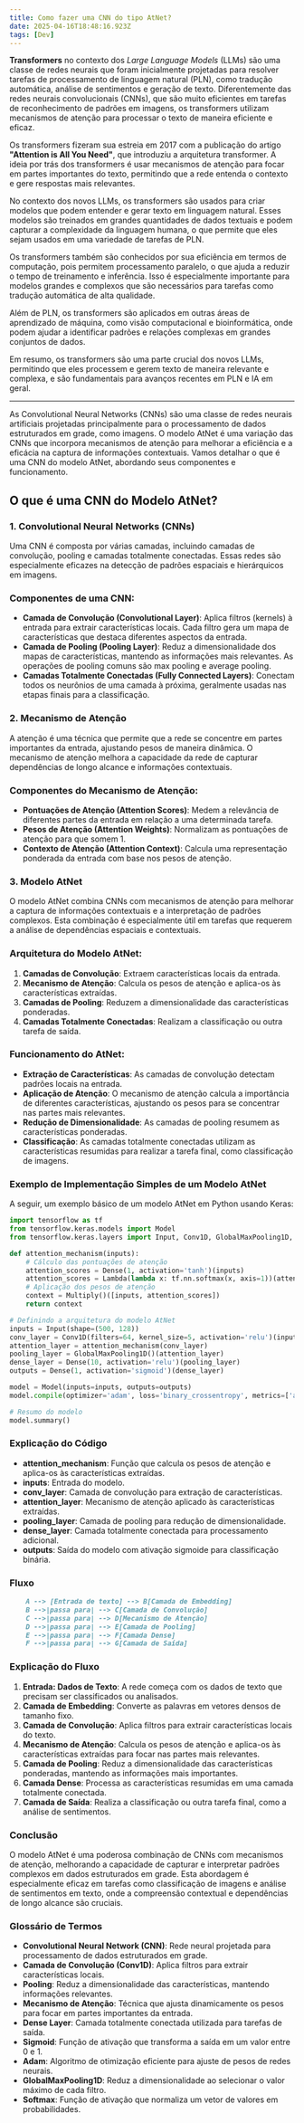 ```yaml
---
title: Como fazer uma CNN do tipo AtNet?
date: 2025-04-16T18:48:16.923Z
tags: [Dev]
---
```


**Transformers** no contexto dos *Large Language Models* (LLMs) são uma classe de redes neurais que foram inicialmente projetadas para resolver tarefas de processamento de linguagem natural (PLN), como tradução automática, análise de sentimentos e geração de texto. Diferentemente das redes neurais convolucionais (CNNs), que são muito eficientes em tarefas de reconhecimento de padrões em imagens, os transformers utilizam mecanismos de atenção para processar o texto de maneira eficiente e eficaz.

Os transformers fizeram sua estreia em 2017 com a publicação do artigo **"Attention is All You Need"**, que introduziu a arquitetura transformer. A ideia por trás dos transformers é usar mecanismos de atenção para focar em partes importantes do texto, permitindo que a rede entenda o contexto e gere respostas mais relevantes.

No contexto dos novos LLMs, os transformers são usados para criar modelos que podem entender e gerar texto em linguagem natural. Esses modelos são treinados em grandes quantidades de dados textuais e podem capturar a complexidade da linguagem humana, o que permite que eles sejam usados em uma variedade de tarefas de PLN.

Os transformers também são conhecidos por sua eficiência em termos de computação, pois permitem processamento paralelo, o que ajuda a reduzir o tempo de treinamento e inferência. Isso é especialmente importante para modelos grandes e complexos que são necessários para tarefas como tradução automática de alta qualidade.

Além de PLN, os transformers são aplicados em outras áreas de aprendizado de máquina, como visão computacional e bioinformática, onde podem ajudar a identificar padrões e relações complexas em grandes conjuntos de dados.

Em resumo, os transformers são uma parte crucial dos novos LLMs, permitindo que eles processem e gerem texto de maneira relevante e complexa, e são fundamentais para avanços recentes em PLN e IA em geral.

---



As Convolutional Neural Networks (CNNs) são uma classe de redes neurais artificiais projetadas principalmente para o processamento de dados estruturados em grade, como imagens. O modelo AtNet é uma variação das CNNs que incorpora mecanismos de atenção para melhorar a eficiência e a eficácia na captura de informações contextuais. Vamos detalhar o que é uma CNN do modelo AtNet, abordando seus componentes e funcionamento.

## O que é uma CNN do Modelo AtNet?

### 1. Convolutional Neural Networks (CNNs)

Uma CNN é composta por várias camadas, incluindo camadas de convolução, pooling e camadas totalmente conectadas. Essas redes são especialmente eficazes na detecção de padrões espaciais e hierárquicos em imagens.

### Componentes de uma CNN:

- **Camada de Convolução (Convolutional Layer)**: Aplica filtros (kernels) à entrada para extrair características locais. Cada filtro gera um mapa de características que destaca diferentes aspectos da entrada.
- **Camada de Pooling (Pooling Layer)**: Reduz a dimensionalidade dos mapas de características, mantendo as informações mais relevantes. As operações de pooling comuns são max pooling e average pooling.
- **Camadas Totalmente Conectadas (Fully Connected Layers)**: Conectam todos os neurônios de uma camada à próxima, geralmente usadas nas etapas finais para a classificação.

### 2. Mecanismo de Atenção

A atenção é uma técnica que permite que a rede se concentre em partes importantes da entrada, ajustando pesos de maneira dinâmica. O mecanismo de atenção melhora a capacidade da rede de capturar dependências de longo alcance e informações contextuais.

### Componentes do Mecanismo de Atenção:

- **Pontuações de Atenção (Attention Scores)**: Medem a relevância de diferentes partes da entrada em relação a uma determinada tarefa.
- **Pesos de Atenção (Attention Weights)**: Normalizam as pontuações de atenção para que somem 1.
- **Contexto de Atenção (Attention Context)**: Calcula uma representação ponderada da entrada com base nos pesos de atenção.

### 3. Modelo AtNet

O modelo AtNet combina CNNs com mecanismos de atenção para melhorar a captura de informações contextuais e a interpretação de padrões complexos. Esta combinação é especialmente útil em tarefas que requerem a análise de dependências espaciais e contextuais.

### Arquitetura do Modelo AtNet:

1. **Camadas de Convolução**: Extraem características locais da entrada.
2. **Mecanismo de Atenção**: Calcula os pesos de atenção e aplica-os às características extraídas.
3. **Camadas de Pooling**: Reduzem a dimensionalidade das características ponderadas.
4. **Camadas Totalmente Conectadas**: Realizam a classificação ou outra tarefa de saída.

### Funcionamento do AtNet:

- **Extração de Características**: As camadas de convolução detectam padrões locais na entrada.
- **Aplicação de Atenção**: O mecanismo de atenção calcula a importância de diferentes características, ajustando os pesos para se concentrar nas partes mais relevantes.
- **Redução de Dimensionalidade**: As camadas de pooling resumem as características ponderadas.
- **Classificação**: As camadas totalmente conectadas utilizam as características resumidas para realizar a tarefa final, como classificação de imagens.

### Exemplo de Implementação Simples de um Modelo AtNet

A seguir, um exemplo básico de um modelo AtNet em Python usando Keras:

```python
import tensorflow as tf
from tensorflow.keras.models import Model
from tensorflow.keras.layers import Input, Conv1D, GlobalMaxPooling1D, Dense, Multiply, Lambda

def attention_mechanism(inputs):
    # Cálculo das pontuações de atenção
    attention_scores = Dense(1, activation='tanh')(inputs)
    attention_scores = Lambda(lambda x: tf.nn.softmax(x, axis=1))(attention_scores)
    # Aplicação dos pesos de atenção
    context = Multiply()([inputs, attention_scores])
    return context

# Definindo a arquitetura do modelo AtNet
inputs = Input(shape=(500, 128))
conv_layer = Conv1D(filters=64, kernel_size=5, activation='relu')(inputs)
attention_layer = attention_mechanism(conv_layer)
pooling_layer = GlobalMaxPooling1D()(attention_layer)
dense_layer = Dense(10, activation='relu')(pooling_layer)
outputs = Dense(1, activation='sigmoid')(dense_layer)

model = Model(inputs=inputs, outputs=outputs)
model.compile(optimizer='adam', loss='binary_crossentropy', metrics=['accuracy'])

# Resumo do modelo
model.summary()
```

### Explicação do Código

- **attention_mechanism**: Função que calcula os pesos de atenção e aplica-os às características extraídas.
- **inputs**: Entrada do modelo.
- **conv_layer**: Camada de convolução para extração de características.
- **attention_layer**: Mecanismo de atenção aplicado às características extraídas.
- **pooling_layer**: Camada de pooling para redução de dimensionalidade.
- **dense_layer**: Camada totalmente conectada para processamento adicional.
- **outputs**: Saída do modelo com ativação sigmoide para classificação binária.

### Fluxo

```markdown
    A --> [Entrada de texto] --> B[Camada de Embedding]
    B -->|passa para| --> C[Camada de Convolução]
    C -->|passa para| --> D[Mecanismo de Atenção]
    D -->|passa para| --> E[Camada de Pooling]
    E -->|passa para| --> F[Camada Dense]
    F -->|passa para| --> G[Camada de Saída]
```

### Explicação do Fluxo

1. **Entrada: Dados de Texto**: A rede começa com os dados de texto que precisam ser classificados ou analisados.
2. **Camada de Embedding**: Converte as palavras em vetores densos de tamanho fixo.
3. **Camada de Convolução**: Aplica filtros para extrair características locais do texto.
4. **Mecanismo de Atenção**: Calcula os pesos de atenção e aplica-os às características extraídas para focar nas partes mais relevantes.
5. **Camada de Pooling**: Reduz a dimensionalidade das características ponderadas, mantendo as informações mais importantes.
6. **Camada Dense**: Processa as características resumidas em uma camada totalmente conectada.
7. **Camada de Saída**: Realiza a classificação ou outra tarefa final, como a análise de sentimentos.

### Conclusão

O modelo AtNet é uma poderosa combinação de CNNs com mecanismos de atenção, melhorando a capacidade de capturar e interpretar padrões complexos em dados estruturados em grade. Esta abordagem é especialmente eficaz em tarefas como classificação de imagens e análise de sentimentos em texto, onde a compreensão contextual e dependências de longo alcance são cruciais.

### Glossário de Termos

- **Convolutional Neural Network (CNN)**: Rede neural projetada para processamento de dados estruturados em grade.
- **Camada de Convolução (Conv1D)**: Aplica filtros para extrair características locais.
- **Pooling**: Reduz a dimensionalidade das características, mantendo informações relevantes.
- **Mecanismo de Atenção**: Técnica que ajusta dinamicamente os pesos para focar em partes importantes da entrada.
- **Dense Layer**: Camada totalmente conectada utilizada para tarefas de saída.
- **Sigmoid**: Função de ativação que transforma a saída em um valor entre 0 e 1.
- **Adam**: Algoritmo de otimização eficiente para ajuste de pesos de redes neurais.
- **GlobalMaxPooling1D**: Reduz a dimensionalidade ao selecionar o valor máximo de cada filtro.
- **Softmax**: Função de ativação que normaliza um vetor de valores em probabilidades.
